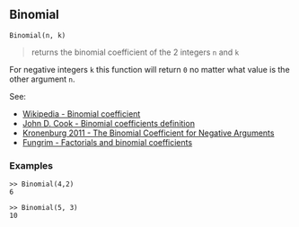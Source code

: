 ## Binomial

```
Binomial(n, k)
```

> returns the binomial coefficient of the 2 integers `n` and `k`

For negative integers `k` this function will return `0` no matter what value is the other argument `n`.

See:
* [Wikipedia - Binomial coefficient](http://en.wikipedia.org/wiki/Binomial_coefficient)
* [John D. Cook - Binomial coefficients definition](https://www.johndcook.com/blog/binomial_coefficients/)
* [Kronenburg 2011 - The Binomial Coefficient for Negative Arguments](https://arxiv.org/pdf/1105.3689.pdf)
* [Fungrim - Factorials and binomial coefficients](http://fungrim.org/topic/Factorials_and_binomial_coefficients/)

### Examples

```
>> Binomial(4,2)
6
 
>> Binomial(5, 3)   
10   
```